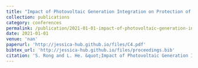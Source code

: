 ```yaml
---
title: "Impact of Photovoltaic Generation Integration on Protection of Distribution Systems"
collection: publications
category: conferences
permalink: /publication/2021-01-01-impact-of-photovoltaic-generation-integration-on-protection-of-distribution-systems
date: 2021-01-01
venue: 'nan'
paperurl: 'http://jessica-hub.github.io/files/C4.pdf'
bibtex_url: 'http://jessica-hub.github.io/files/proceedings.bib'
citation: 'S. Rong and L. He. &quot;Impact of Photovoltaic Generation Integration on Protection of Distribution Systems.&quot; <i>MIT A B Applied Energy Symposium</i>, Massachusetts Institute of Technology, U.S., vol. 8, Aug. 2020.2021.'
---
```


